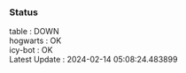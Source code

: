 ### Status


table : DOWN  
hogwarts : OK  
icy-bot : OK  
Latest Update : 2024-02-14 05:08:24.483899
